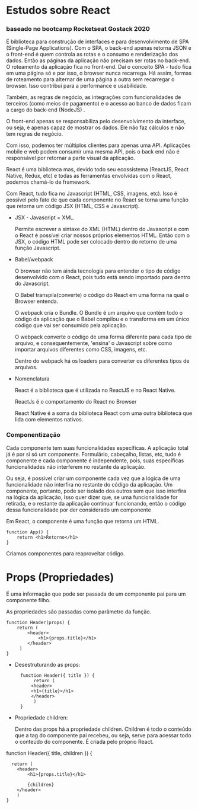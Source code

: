 # Estudos sobre React
### baseado no bootcamp Rocketseat Gostack 2020

É biblioteca para construção de interfaces e para desenvolvimento de SPA (Single-Page Applications). Com o SPA, o back-end apenas retorna JSON e o front-end é quem controla as rotas e o consumo e renderização dos dados. Então as páginas da aplicação não precisam ser rotas no back-end. O roteamento da aplicação fica no front-end. Daí o conceito SPA - tudo fica em uma página só e por isso, o browser nunca recarrega. Há assim, formas de roteamento para alternar de uma página a outra sem recarregar o browser. Isso contribui para a performance e usabilidade.

Também, as regras de negócio, as integrações com funcionalidades de terceiros (como meios de pagamento) e o acesso ao banco de dados ficam a cargo do back-end (NodeJS) . 

O front-end apenas se responsabiliza pelo desenvolvimento da interface, ou seja, é apenas capaz de mostrar os dados. Ele não faz cálculos e não tem regras de negócio.

Com isso, podemos ter múltiplos clientes para apenas uma API. Aplicações mobile e web podem consumir uma mesma API, pois o back end não é responsável por retornar a parte visual da aplicação.

React é uma biblioteca mas, devido todo seu ecossistema (ReactJS, React Native, Redux, etc) e todas as ferramentas envolvidas com o React, podemos chamá-lo de framework.

Com React, tudo fica no Javascript (HTML, CSS, imagens, etc). Isso é possível pelo fato de que cada componente no React se torna uma função que retorna um código JSX (HTML, CSS e Javascript).

- JSX - Javascript = XML.

    Permite escrever a sintaxe do XML (HTML) dentro do Javascript e com o React é possível criar nossos próprios elementos HTML. Então com o JSX, o código HTML pode ser colocado dentro do retorno de uma função Javascript.

- Babel/webpack

    O browser não tem ainda tecnologia para entender o tipo de código desenvolvido com o React, pois tudo está sendo importado para dentro do Javascript.

    O Babel transpila(converte) o código do React em uma forma na qual o Browser entenda.

    O webpack cria o Bundle. O Bundle é um arquivo que contém todo o código da aplicação que o Babel compilou e o transforma em um único código que vai ser consumido pela aplicação. 

    O webpack converte o código de uma forma diferente para cada tipo de arquivo, e consequentemente, 'ensina' o Javascript sobre como importar arquivos diferentes como CSS, imagens, etc. 

    Dentro do webpack há os loaders para converter os diferentes tipos de arquivos.

- Nomenclatura

    React é a biblioteca que é utilizada no ReactJS e no React Native. 

    ReactJs é o comportamento do React no Browser

    React Native é a soma da biblioteca React com uma outra biblioteca que lida com elementos nativos.

### Componentização

Cada componente tem suas funcionalidades específicas. A aplicação total já é por si só um componente. Formulário, cabeçalho, listas, etc, tudo é componente e cada componente é independente, pois, suas específicas funcionalidades não interferem no restante da aplicação.

Ou seja, é possível criar um componente cada vez que a lógica de uma funcionalidade não interfira no restante do código da aplicação. Um componente, portanto, pode ser isolado dos outros sem que isso interfira na lógica da aplicação, Isso quer dizer que, se uma funcionalidade for retirada, e o restante da aplicação continuar funcionando, então o código dessa funcionalidade por der considerado um componente

 

Em React, o componente é uma função que retorna um HTML.


    function App() {
        return <h1>Retorno</h1>
    }


Criamos componentes para reaproveitar código.

# Props (Propriedades)

É uma informação que pode ser passada de um componente pai para um componente filho.

As propriedades são passadas como parâmetro da função.

    function Header(props) {
        return (
            <header>
                <h1>{props.title}</h1>
            </header>
         )
    }


- Desestruturando as props:

        function Header({ title }) {
             return (
    		<header>
    		<h1>{title}</h1>
    		</header>
    	     )
        }

- Propriedade children:

    Dentro das props há a propriedade children. Children é todo o conteúdo que a tag do componente pai recebeu, ou seja, serve para acessar todo o conteúdo do componente. É criada pelo próprio React.

function Header({ title, children }) {

      return (
    	<header>
    	    <h1>{props.title}</h1>
    					 
            {children}
    	</header>
    	)
    }